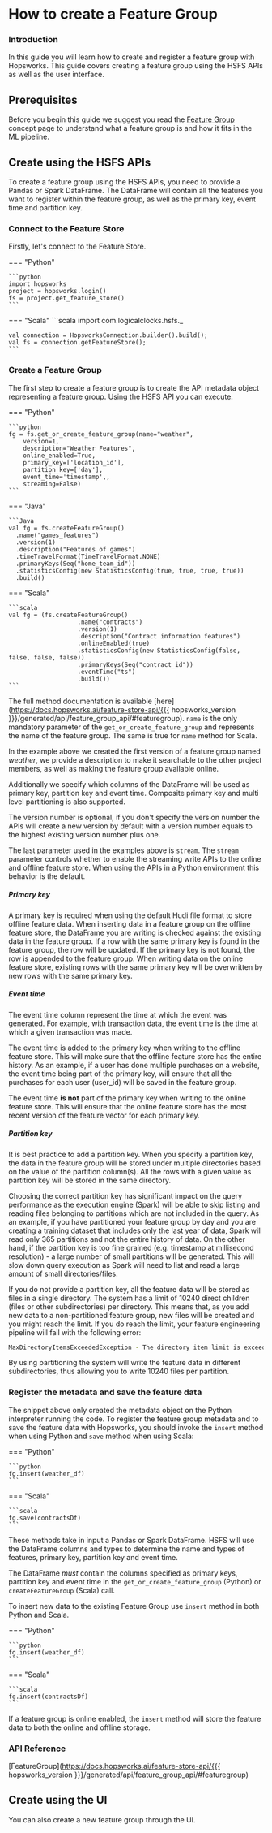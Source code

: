 # How to create a Feature Group

### Introduction

In this guide you will learn how to create and register a feature group with Hopsworks. This guide covers creating a feature group using the HSFS APIs as well as the user interface.

## Prerequisites

Before you begin this guide we suggest you read the [Feature Group](../../../concepts/fs/feature_group/fg_overview.md) concept page to understand what a feature group is and how it fits in the ML pipeline.

## Create using the HSFS APIs

To create a feature group using the HSFS APIs, you need to provide a Pandas or Spark DataFrame. The DataFrame will contain all the features you want to register within the feature group, as well as the primary key, event time and partition key.

### Connect to the Feature Store
Firstly, let's connect to the Feature Store.

=== "Python"

    ```python
    import hopsworks
    project = hopsworks.login()
    fs = project.get_feature_store()
    ```

=== "Scala"
    ```scala
    import com.logicalclocks.hsfs._

    val connection = HopsworksConnection.builder().build();
    val fs = connection.getFeatureStore();
    ```
<!-- === "Java"

    ```java
    package io.hops.examples.featurestore_tour.featuregroups

    import com.logicalclocks.hsfs.{DataFormat, HopsworksConnection, TimeTravelFormat, StatisticsConfig}

    val connection = HopsworksConnection.builder.build
    val fs = connection.getFeatureStore
    ``` -->

### Create a Feature Group

The first step to create a feature group is to create the API metadata object representing a feature group. Using the HSFS API you can execute:

=== "Python"

    ```python
    fg = fs.get_or_create_feature_group(name="weather",
        version=1,
        description="Weather Features",
        online_enabled=True,
        primary_key=['location_id'],
        partition_key=['day'],
        event_time='timestamp',,
        streaming=False)
    ```

=== "Java"

    ```Java
    val fg = fs.createFeatureGroup()
      .name("games_features")
      .version(1)
      .description("Features of games")
      .timeTravelFormat(TimeTravelFormat.NONE)
      .primaryKeys(Seq("home_team_id"))
      .statisticsConfig(new StatisticsConfig(true, true, true, true))
      .build()

=== "Scala"

    ```scala
    val fg = (fs.createFeatureGroup()
                       .name("contracts")
                       .version(1)
                       .description("Contract information features")
                       .onlineEnabled(true)
                       .statisticsConfig(new StatisticsConfig(false, false, false, false))
                       .primaryKeys(Seq("contract_id"))
                       .eventTime("ts")
                       .build())
    ```



The full method documentation is available [here](https://docs.hopsworks.ai/feature-store-api/{{{ hopsworks_version }}}/generated/api/feature_group_api/#featuregroup). `name` is the only mandatory parameter of the `get_or_create_feature_group` and represents the name of the feature group.
The same is true for `name` method for Scala.

In the example above we created the first version of a feature group named *weather*, we provide a description to make it searchable to the other project members, as well as making the feature group available online.

Additionally we specify which columns of the DataFrame will be used as primary key, partition key and event time. Composite primary key and multi level partitioning is also supported.

The version number is optional, if you don't specify the version number the APIs will create a new version by default with a version number equals to the highest existing version number plus one.

The last parameter used in the examples above is `stream`. The `stream` parameter controls whether to enable the streaming write APIs to the online and offline feature store. When using the APIs in a Python environment this behavior is the default.

##### Primary key

A primary key is required when using the default Hudi file format to store offline feature data. When inserting data in a feature group on the offline feature store, the DataFrame you are writing is checked against the existing data in the feature group. If a row with the same primary key is found in the feature group, the row will be updated. If the primary key is not found, the row is appended to the feature group.
When writing data on the online feature store, existing rows with the same primary key will be overwritten by new rows with the same primary key.

##### Event time

The event time column represent the time at which the event was generated. For example, with transaction data, the event time is the time at which a given transaction was made.

The event time is added to the primary key when writing to the offline feature store. This will make sure that the offline feature store has the entire history. As an example, if a user has done multiple purchases on a website, the event time being part of the primary key, will ensure that all the purchases for each user (user_id) will be saved in the feature group.

The event time **is not** part of the primary key when writing to the online feature store. This will ensure that the online feature store has the most recent version of the feature vector for each primary key.

##### Partition key

It is best practice to add a partition key. When you specify a partition key, the data in the feature group will be stored under multiple directories based on the value of the partition column(s).
All the rows with a given value as partition key will be stored in the same directory.

Choosing the correct partition key has significant impact on the query performance as the execution engine (Spark) will be able to skip listing and reading files belonging to partitions which are not included in the query.
As an example, if you have partitioned your feature group by day and you are creating a training dataset that includes only the last year of data, Spark will read only 365 partitions and not the entire history of data.
On the other hand, if the partition key is too fine grained (e.g. timestamp at millisecond resolution) - a large number of small partitions will be generated. This will slow down query execution as Spark will need to list and read a large amount of small directories/files.

If you do not provide a partition key, all the feature data will be stored as files in a single directory.
The system has a limit of 10240 direct children (files or other subdirectories) per directory. This means that, as you add new data to a non-partitioned feature group, new files will be created and you might reach the limit. If you do reach the limit, your feature engineering pipeline will fail with the following error:

```sh
MaxDirectoryItemsExceededException - The directory item limit is exceeded: limit=10240 items=10240
```

By using partitioning the system will write the feature data in different subdirectories, thus allowing you to write 10240 files per partition.

### Register the metadata and save the feature data

The snippet above only created the metadata object on the Python interpreter running the code. To register the feature group metadata and to save the feature data with Hopsworks, you should invoke the `insert` method when using Python and `save` method when using Scala:

=== "Python"

    ```python
    fg.insert(weather_df)
    ```

=== "Scala"

    ```scala
    fg.save(contractsDf)
    ```


These methods take in input a Pandas or Spark DataFrame. HSFS will use the DataFrame columns and types to determine the name and types of features, primary key, partition key and event time.

The DataFrame *must* contain the columns specified as primary keys, partition key and event time in the `get_or_create_feature_group` (Python) or `createFeatureGroup` (Scala) call.

To insert new data to the existing Feature Group use `insert` method in both Python and Scala.

=== "Python"

    ```python
    fg.insert(weather_df)
    ```

=== "Scala"

    ```scala
    fg.insert(contractsDf)
    ```

If a feature group is online enabled, the `insert` method will store the feature data to both the online and offline storage.

### API Reference

[FeatureGroup](https://docs.hopsworks.ai/feature-store-api/{{{ hopsworks_version }}}/generated/api/feature_group_api/#featuregroup)

## Create using the UI

You can also create a new feature group through the UI.
